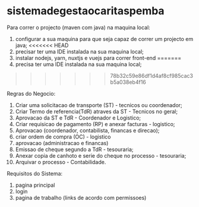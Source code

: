 # sistemadegestaocaritaspemba
Para correr o projecto (maven com java) na maquina local:
1. configurar a sua maquina para que seja capaz de correr um projecto em java;
<<<<<<< HEAD
2. precisar ter uma IDE instalada na sua maquina local;
3. instalar nodejs, yarn, nuxtjs e vuejs para correr front-end
=======
2. precisa ter uma IDE instalada na sua maquina local;
>>>>>>> 78b32c59e86df1d4af8cf985cac3b5a038eb4f16

Regras do Negocio:
1. Criar uma solicitacao de transporte (ST) - tecnicos ou coordenador;
2. Criar Termo de referencia(TdR) atraves da ST - Tecnicos no geral;
3. Aprovacao da ST e TdR - Coordenador e Logistico;
4. Criar requisicao de pagamento (RP) e anexar  facturas - logistico;
5. Aprovacao (coordenador, contabilista, financas e direcao);
6. criar ordem de compra (OC) - logistico
7. aprovacao (administracao e financas)
8. Emissao de cheque segundo a TdR - tesouraria;
9. Anexar copia de canhoto e serie do cheque no processo - tesouraria;
10. Arquivar o processo - Contabilidade.

Requisitos do Sistema:
1. pagina principal
2. login
3. pagina de trabalho (links de acordo com permissoes)